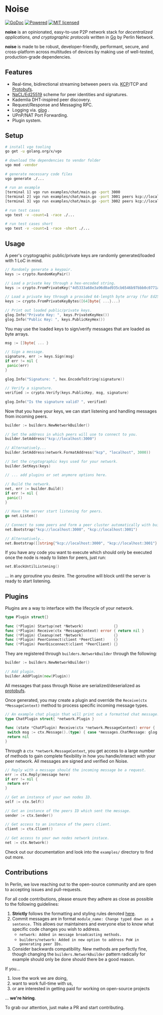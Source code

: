 
# Noise  
  
[![GoDoc][1]][2] [![Powered][3]][4] [![MIT licensed][5]][6]  
  
[1]: https://godoc.org/github.com/perlin-network/noise?status.svg  
[2]: https://godoc.org/github.com/perlin-network/noise  
[3]: https://img.shields.io/badge/KCP-Powered-blue.svg  
[4]: https://github.com/skywind3000/kcp  
[5]: https://img.shields.io/badge/license-MIT-blue.svg  
[6]: LICENSE  
  
**noise** is an opinionated, easy-to-use P2P network stack for *decentralized applications, and cryptographic protocols* written in [Go](https://golang.org/) by Perlin Network.
  
**noise** is made to be robust, developer-friendly, performant, secure, and cross-platform across multitudes of devices by making use of well-tested, production-grade dependencies.
  
## Features  
  
- Real-time, bidirectional streaming between peers via. [KCP](https://github.com/xtaci/kcp-go)/TCP and [Protobufs](https://developers.google.com/protocol-buffers/).
- [NaCL/Ed25519](https://tweetnacl.cr.yp.to/) scheme for peer identities and signatures.
- Kademlia DHT-inspired peer discovery.  
- Request/Response and Messaging RPC.  
- Logging via. [glog](https://github.com/golang/glog) .
- UPnP/NAT Port Forwarding.  
- Plugin system.  
  
## Setup  
  
```bash
# install vgo tooling  
go get -u golang.org/x/vgo  
  
# download the dependencies to vendor folder  
vgo mod -vendor  
  
# generate necessary code files  
vgo generate ./...  
  
# run an example  
[terminal 1] vgo run examples/chat/main.go -port 3000  
[terminal 2] vgo run examples/chat/main.go -port 3001 peers kcp://localhost:3000  
[terminal 3] vgo run examples/chat/main.go -port 3002 peers kcp://localhost:3000  
  
# run test cases  
vgo test -v -count=1 -race ./...  
  
# run test cases short  
vgo test -v -count=1 -race -short ./...  
```  
  
  
## Usage  
  
A peer's cryptographic public/private keys are randomly generated/loaded with 1 LoC in mind.  
  
```go  
// Randomly generate a keypair.  
keys := crypto.RandomKeyPair()  
  
// Load a private key through a hex-encoded string.  
keys := crypto.FromPrivateKey("4d5333a68e3a96d0ad935cb6546b97bbb0c0771acf76c868a897f65dad0b7933e1442970cce57b7a35e1803e0e8acceb04dc6abf8a73df52e808ab5d966113ac")  
  
// Load a private key through a provided 64-length byte array (for Ed25519 keypair).  
keys := crypto.FromPrivateKeyBytes([64]byte{ ...}...)  
  
// Print out loaded public/private keys.  
glog.Info("Private Key: ", keys.PrivateKeyHex())  
glog.Info("Public Key: ", keys.PublicKeyHex())  
```  
  
You may use the loaded keys to sign/verify messages that are loaded as byte arrays.  
  
```go  
msg := []byte{ ... }  
  
// Sign a message.  
signature, err := keys.Sign(msg)  
if err != nil {  
 panic(err)
}
  
glog.Info("Signature: ", hex.EncodeToString(signature))  
  
// Verify a signature.  
verified := crypto.Verify(keys.PublicKey, msg, signature)  
  
glog.Info("Is the signature valid? ", verified)  
```  
  
Now that you have your keys, we can start listening and handling messages from incoming peers.  
  
```go  
builder := builders.NewNetworkBuilder()  
  
// Set the address in which peers will use to connect to you.  
builder.SetAddress("kcp://localhost:3000")  
  
// Alternatively...  
builder.SetAddress(network.FormatAddress("kcp", "localhost", 3000))  
  
// Set the cryptographic keys used for your network.  
builder.SetKeys(keys)  
  
// ... add plugins or set anymore options here.  
  
// Build the network.  
net, err := builder.Build()  
if err != nil {  
 panic()
}
  
// Have the server start listening for peers.  
go net.Listen()  
  
// Connect to some peers and form a peer cluster automatically with built-in peer discovery.  
net.Bootstrap("kcp://localhost:3000", "kcp://localhost:3001")  
  
// Alternatively..  
net.Bootstrap([]string{"kcp://localhost:3000", "kcp://localhost:3001"}...)  
```  
  
If you have any code you want to execute which should only be executed once the node is ready to listen for peers, just run:  
  
```go  
net.BlockUntilListening()  
```  
  
... in any goroutine you desire. The goroutine will block until the server is ready to start listening.  
  
## Plugins  
  
Plugins are a way to interface with the lifecycle of your network.  
  
  
```go  
type Plugin struct{}  
  
func (*Plugin) Startup(net *Network)              {}  
func (*Plugin) Receive(ctx *MessageContext) error { return nil }  
func (*Plugin) Cleanup(net *Network)              {}  
func (*Plugin) PeerConnect(client *PeerClient)    {}  
func (*Plugin) PeerDisconnect(client *PeerClient) {}  
```  
  
They are registered through `builders.NetworkBuilder` through the following:  
  
```go
builder := builders.NewNetworkBuilder()  
  
// Add plugin.  
builder.AddPlugin(new(Plugin))  
```  
  
All messages that pass through Noise are serialized/deserialized as [protobufs](https://developers.google.com/protocol-buffers/).
  
Once generated, you may create a plugin and override the `Receive(ctx *MessageContext)` method to process specific incoming message types.  
  
```go  
// An example chat plugin that will print out a formatted chat message.  
type ChatPlugin struct{ *network.Plugin }  
  
func (state *ChatPlugin) Receive(ctx *network.MessageContext) error {  
 switch msg := ctx.Message().(type) { case *messages.ChatMessage: glog.Infof("<%s> %s", ctx.Client().ID.Address, msg.Message) }  
 return nil
}
```  
  
Through a `ctx *network.MessageContext`, you get access to a large number of methods to gain complete flexibility in how you handle/interact with your peer network. All messages are signed and verified on Noise.  
  
```go  
// Reply with a message should the incoming message be a request.  
err := ctx.Reply(message here)  
if err != nil {  
 return err
}
  
// Get an instance of your own nodes ID.  
self := ctx.Self()  
  
// Get an instance of the peers ID which sent the message.  
sender := ctx.Sender()  
  
// Get access to an instance of the peers client.  
client := ctx.Client()  
  
// Get access to your own nodes network instace.  
net := ctx.Network()  
```

Check out our documentation and look into the `examples/` directory to find out more.
  
## Contributions  
  
In Perlin, we love reaching out to the open-source community and are open to accepting issues and pull-requests.  
  
For all code contributions, please ensure they adhere as close as possible to the following guidelines:  
  
1. **Strictly** follows the formatting and styling rules denoted [here](https://github.com/golang/go/wiki/CodeReviewComments).
2. Commit messages are in format `module_name: Change typed down as a sentence.` This allows our maintainers and everyone else to know what specific code changes you wish to address.
    - `network: Added in message broadcasting methods.`
    - `builders/network: Added in new option to address PoW in generating peer IDs.`
3. Consider backwards compatibility. New methods are perfectly fine, though changing the `builders.NetworkBuilder` pattern radically for example should only be done should there be a good reason.
  
If you...

1. love the work we are doing,
2. want to work full-time with us,
3. or are interested in getting paid for working on open-source projects

... **we're hiring**.
  
To grab our attention, just make a PR and start contributing.